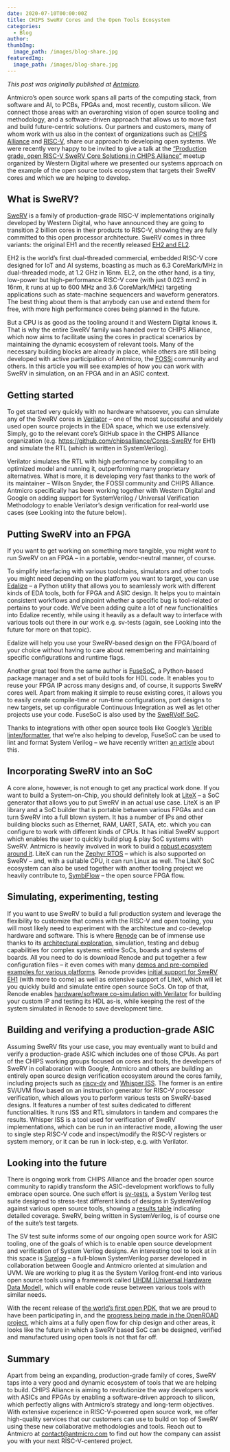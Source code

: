 ```yaml
---
date: 2020-07-10T00:00:00Z
title: CHIPS SweRV Cores and the Open Tools Ecosystem
categories:
  - Blog
author:
thumbImg:
  image_path: /images/blog-share.jpg
featuredImg:
  image_path: /images/blog-share.jpg
---
```


*This post was originally published at [Antmicro](https://antmicro.com/blog/2020/07/swerv-cores-tools-ecosystem/).*

Antmicro’s open source work spans all parts of the computing stack, from software and AI, to PCBs, FPGAs and, most recently, custom silicon. We connect those areas with an overarching vision of open source tooling and methodology, and a software-driven approach that allows us to move fast and build future-centric solutions. Our partners and customers, many of whom work with us also in the context of organizations such as [CHIPS Alliance](https://chipsalliance.org/) and [RISC-V](https://riscv.org/), share our approach to developing open systems. We were recently very happy to be invited to give a talk at the [“Production grade, open RISC-V SweRV Core Solutions in CHIPS Alliance”](https://www.youtube.com/watch?v=ODU1b9amCG8&feature=emb_title) meetup organized by Western Digital where we presented our systems approach on the example of the open source tools ecosystem that targets their SweRV cores and which we are helping to develop.

## What is SweRV?

[SweRV](https://github.com/chipsalliance/Cores-SweRV) is a family of production-grade RISC-V implementations originally developed by Western Digital, who have announced they are going to transition 2 billion cores in their products to RISC-V, showing they are fully committed to this open processor architecture. SweRV comes in three variants: the original EH1 and the recently released [EH2 and EL2](https://chipsalliance.org/announcement/2020/05/14/newly-enhanced-swerv-cores/).

EH2 is the world’s first dual-threaded commercial, embedded RISC-V core designed for IoT and AI systems, boasting as much as 6.3 CoreMark/MHz in dual-threaded mode, at 1.2 GHz in 16nm. EL2, on the other hand, is a tiny, low-power but high-performance RISC-V core (with just 0.023 mm2 in 16nm, it runs at up to 600 MHz and 3.6 CoreMark/MHz) targeting applications such as state-machine sequencers and waveform generators. The best thing about them is that anybody can use and extend them for free, with more high performance cores being planned in the future.

But a CPU is as good as the tooling around it and Western Digital knows it. That is why the entire SweRV family was handed over to CHIPS Alliance, which now aims to facilitate using the cores in practical scenarios by maintaining the dynamic ecosystem of relevant tools. Many of the necessary building blocks are already in place, while others are still being developed with active participation of Antmicro, the [FOSSi](https://fossi-foundation.org/) community and others. In this article you will see examples of how you can work with SweRV in simulation, on an FPGA and in an ASIC context.

## Getting started

To get started very quickly with no hardware whatsoever, you can simulate any of the SweRV cores in [Verilator](https://github.com/verilator/verilator) – one of the most successful and widely used open source projects in the EDA space, which we use extensively. Simply, go to the relevant core’s GitHub space in the CHIPS Alliance organization (e.g. https://github.com/chipsalliance/Cores-SweRV for EH1) and simulate the RTL (which is written in SystemVerilog).

Verilator simulates the RTL with high performance by compiling to an optimized model and running it, outperforming many proprietary alternatives. What is more, it is developing very fast thanks to the work of its maintainer – Wilson Snyder, the FOSSI community and CHIPS Alliance. Antmicro specifically has been working together with Western Digital and Google on adding support for SystemVerilog / Universal Verification Methodology to enable Verilator’s design verification for real-world use cases (see Looking into the future below).

## Putting SweRV into an FPGA

If you want to get working on something more tangible, you might want to run SweRV on an FPGA – in a portable, vendor-neutral manner, of course.

To simplify interfacing with various toolchains, simulators and other tools you might need depending on the platform you want to target, you can use [Edalize](https://github.com/olofk/edalize) – a Python utility that allows you to seamlessly work with different kinds of EDA tools, both for FPGA and ASIC design. It helps you to maintain consistent workflows and pinpoint whether a specific bug is tool-related or pertains to your code. We’ve been adding quite a lot of new functionalities into Edalize recently, while using it heavily as a default way to interface with various tools out there in our work e.g. sv-tests (again, see Looking into the future for more on that topic).

Edalize will help you use your SweRV-based design on the FPGA/board of your choice without having to care about remembering and maintaining specific configurations and runtime flags.

Another great tool from the same author is [FuseSoC](https://github.com/olofk/fusesoc), a Python-based package manager and a set of build tools for HDL code. It enables you to reuse your FPGA IP across many designs and, of course, it supports SweRV cores well. Apart from making it simple to reuse existing cores, it allows you to easily create compile-time or run-time configurations, port designs to new targets, set up configurable Continuous Integration as well as let other projects use your code. FuseSoC is also used by the [SweRVolf SoC](https://github.com/chipsalliance/Cores-SweRVolf).

Thanks to integrations with other open source tools like Google’s [Verible linter/formatter](https://github.com/google/verible), that we’re also helping to develop, FuseSoC can be used to lint and format System Verilog – we have recently written [an article](https://antmicro.com/blog/2020/04/systemverilog-linter-and-formatter-in-fusesoc/) about this.

## Incorporating SweRV into an SoC

A core alone, however, is not enough to get any practical work done. If you want to build a System-on-Chip, you should definitely look at [LiteX](https://github.com/enjoy-digital/litex) – a SoC generator that allows you to put SweRV in an actual use case. LiteX is an IP library and a SoC builder that is portable between various FPGAs and can turn SweRV into a full blown system. It has a number of IPs and other building blocks such as Ethernet, RAM, UART, SATA, etc. which you can configure to work with different kinds of CPUs. It has initial SweRV support which enables the user to quickly build plug & play SoC systems with SweRV. Antmicro is heavily involved in work to build a [robust ecosystem around it](https://github.com/litex-hub). LiteX can run the [Zephyr RTOS](https://www.zephyrproject.org/) – which is also supported on SweRV – and, with a suitable CPU, it can run Linux as well. The LiteX SoC ecosystem can also be used together with another tooling project we heavily contribute to, [SymbiFlow](https://symbiflow.github.io/) – the open source FPGA flow.

## Simulating, experimenting, testing

If you want to use SweRV to build a full production system and leverage the flexibility to customize that comes with the RISC-V and open tooling, you will most likely need to experiment with the architecture and co-develop hardware and software. This is where [Renode](https://renode.io/) can be of immense use thanks to its [architectural exploration](https://www.allaboutcircuits.com/industry-articles/decreasing-the-length-of-design-cycle-in-co-designed-socs-with-renode/), simulation, testing and debug capabilities for complex systems: entire SoCs, boards and systems of boards. All you need to do is download Renode and put together a few configuration files – it even comes with many [demos and pre-compiled examples for various platforms](https://renode.readthedocs.io/en/latest/introduction/supported-boards.html). Renode provides [initial support for SweRV EH1](https://github.com/antmicro/renode_swerv_eh1) (with more to come) as well as extensive support of LiteX, which will let you quickly build and simulate entire open source SoCs. On top of that, Renode enables [hardware/software co-simulation with Verilator](https://antmicro.com/blog/2019/09/renode-verilator-hdl-co-simulation/) for building your custom IP and testing its HDL as-is, while keeping the rest of the system simulated in Renode to save development time.

## Building and verifying a production-grade ASIC

Assuming SweRV fits your use case, you may eventually want to build and verify a production-grade ASIC which includes one of those CPUs. As part of the CHIPS working groups focused on cores and tools, the developers of SweRV in collaboration with Google, Antmicro and others are building an entirely open source design verification ecosystem around the cores family, including projects such as [riscv-dv](https://github.com/google/riscv-dv) and [Whisper ISS](https://github.com/westerndigitalcorporation/swerv-ISS). The former is an entire SV/UVM flow based on an instruction generator for RISC-V processor verification, which allows you to perform various tests on SweRV-based designs. It features a number of test suites dedicated to different functionalities. It runs ISS and RTL simulators in tandem and compares the results. Whisper ISS is a tool used for verification of SweRV implementations, which can be run in an interactive mode, allowing the user to single step RISC-V code and inspect/modify the RISC-V registers or system memory, or it can be run in lock-step, e.g. with Verilator.

## Looking into the future

There is ongoing work from CHIPS Alliance and the broader open source community to rapidly transform the ASIC-development workflows to fully embrace open source. One such effort is [sv-tests](https://github.com/SymbiFlow/sv-tests), a System Verilog test suite designed to stress-test different kinds of designs in SystemVerilog against various open source tools, showing a [results table](https://symbiflow.github.io/sv-tests/) indicating detailed coverage. SweRV, being written in SystemVerilog, is of course one of the suite’s test targets.

The SV test suite informs some of our ongoing open source work for ASIC tooling, one of the goals of which is to enable open source development and verification of System Verilog designs. An interesting tool to look at in this space is [Surelog](https://github.com/alainmarcel/Surelog) – a full-blown SystemVerilog parser developed in collaboration between Google and Antmicro oriented at simulation and UVM. We are working to plug it as the System Verilog front-end into various open source tools using a framework called [UHDM (Universal Hardware Data Model)](https://github.com/alainmarcel/UHDM), which will enable code reuse between various tools with similar needs.

With the recent release of [the world’s first open PDK](https://antmicro.com/blog/2020/06/skywater-open-source-pdk/), that we are proud to have been participating in, and the [progress being made in the OpenROAD project](https://youtu.be/1rfBK5KKzR0), which aims at a fully open flow for chip design and other areas, it looks like the future in which a SweRV based SoC can be designed, verified and manufactured using open tools is not that far off.

## Summary

Apart from being an expanding, production-grade family of cores, SweRV taps into a very good and dynamic ecosystem of tools that we are helping to build. CHIPS Alliance is aiming to revolutionize the way developers work with ASICs and FPGAs by enabling a software-driven approach to silicon, which perfectly aligns with Antmicro’s strategy and long-term objectives. With extensive experience in RISC-V-powered open source work, we offer high-quality services that our customers can use to build on top of SweRV using these new collaborative methodologies and tools. Reach out to Antmicro at contact@antmicro.com to find out how the company can assist you with your next RISC-V-centered project.